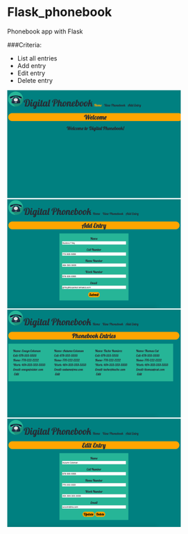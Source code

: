 # Flask_phonebook
Phonebook app with Flask

###Criteria:
* List all entries 
* Add entry
* Edit entry 
* Delete entry

<img src="/digitalpb_front.png?raw=true" alt="Front Page" width="400">
<img src="/digitalpb_add.png?raw=true" alt="Add Entry" width="400">
<img src="/digitalpb_entries.png?raw=true" alt="List Entries" width="400">
<img src="/digitalpb_edit.png?raw=true" alt="Edit Entry" width="400">

